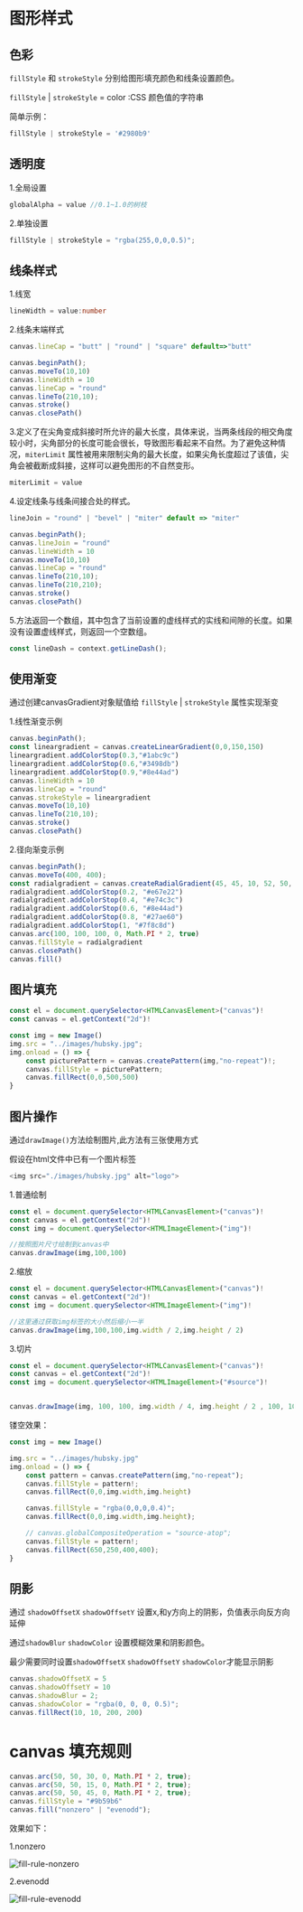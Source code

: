 # 图形样式



## 色彩

`fillStyle` 和 `strokeStyle` 分别给图形填充颜色和线条设置颜色。

`fillStyle` | `strokeStyle` = color :CSS 颜色值的字符串

简单示例：

```typescript
fillStyle | strokeStyle = '#2980b9'
```



## 透明度

1.全局设置

```typescript
globalAlpha = value //0.1~1.0的树枝
```

2.单独设置

```typescript
fillStyle | strokeStyle = "rgba(255,0,0,0.5)";
```



## 线条样式

1.线宽

```typescript
lineWidth = value:number
```

2.线条末端样式

```typescript
canvas.lineCap = "butt" | "round" | "square" default=>"butt"

canvas.beginPath();
canvas.moveTo(10,10)
canvas.lineWidth = 10
canvas.lineCap = "round"
canvas.lineTo(210,10);
canvas.stroke()
canvas.closePath()
```



3.定义了在尖角变成斜接时所允许的最大长度，具体来说，当两条线段的相交角度较小时，尖角部分的长度可能会很长，导致图形看起来不自然。为了避免这种情况，`miterLimit` 属性被用来限制尖角的最大长度，如果尖角长度超过了该值，尖角会被截断成斜接，这样可以避免图形的不自然变形。

```typescript
miterLimit = value
```

4.设定线条与线条间接合处的样式。

```typescript
lineJoin = "round" | "bevel" | "miter" default => "miter"

canvas.beginPath();
canvas.lineJoin = "round"
canvas.lineWidth = 10
canvas.moveTo(10,10)
canvas.lineCap = "round"
canvas.lineTo(210,10);
canvas.lineTo(210,210);
canvas.stroke()
canvas.closePath()
```

5.方法返回一个数组，其中包含了当前设置的虚线样式的实线和间隙的长度。如果没有设置虚线样式，则返回一个空数组。

```typescript
const lineDash = context.getLineDash();
```



## 使用渐变

通过创建canvasGradient对象赋值给 `fillStyle` | `strokeStyle` 属性实现渐变

1.线性渐变示例

```typescript
canvas.beginPath();
const lineargradient = canvas.createLinearGradient(0,0,150,150)
lineargradient.addColorStop(0.3,"#1abc9c")
lineargradient.addColorStop(0.6,"#3498db")
lineargradient.addColorStop(0.9,"#8e44ad")
canvas.lineWidth = 10
canvas.lineCap = "round"
canvas.strokeStyle = lineargradient
canvas.moveTo(10,10)
canvas.lineTo(210,10);
canvas.stroke()
canvas.closePath()
```

2.径向渐变示例

```typescript
canvas.beginPath();
canvas.moveTo(400, 400);
const radialgradient = canvas.createRadialGradient(45, 45, 10, 52, 50, 30);
radialgradient.addColorStop(0.2, "#e67e22")
radialgradient.addColorStop(0.4, "#e74c3c")
radialgradient.addColorStop(0.6, "#8e44ad")
radialgradient.addColorStop(0.8, "#27ae60")
radialgradient.addColorStop(1, "#7f8c8d")
canvas.arc(100, 100, 100, 0, Math.PI * 2, true)
canvas.fillStyle = radialgradient
canvas.closePath()
canvas.fill()
```



## 图片填充

```typescript
const el = document.querySelector<HTMLCanvasElement>("canvas")!
const canvas = el.getContext("2d")!

const img = new Image()
img.src = "../images/hubsky.jpg";
img.onload = () => {
    const picturePattern = canvas.createPattern(img,"no-repeat")!;
    canvas.fillStyle = picturePattern;
    canvas.fillRect(0,0,500,500)
}
```



## 图片操作

通过`drawImage()`方法绘制图片,此方法有三张使用方式

假设在html文件中已有一个图片标签

```typescript
<img src="./images/hubsky.jpg" alt="logo">
```

1.普通绘制

```typescript
const el = document.querySelector<HTMLCanvasElement>("canvas")!
const canvas = el.getContext("2d")!
const img = document.querySelector<HTMLImageElement>("img")!

//按照图片尺寸绘制到canvas中
canvas.drawImage(img,100,100)
```

2.缩放

```typescript
const el = document.querySelector<HTMLCanvasElement>("canvas")!
const canvas = el.getContext("2d")!
const img = document.querySelector<HTMLImageElement>("img")!

//这里通过获取img标签的大小然后缩小一半
canvas.drawImage(img,100,100,img.width / 2,img.height / 2)
```

3.切片

```typescript
const el = document.querySelector<HTMLCanvasElement>("canvas")!
const canvas = el.getContext("2d")!
const img = document.querySelector<HTMLImageElement>("#source")!


canvas.drawImage(img, 100, 100, img.width / 4, img.height / 2 , 100, 100, 600, 504)
```

镂空效果：

```typescript
const img = new Image()

img.src = "../images/hubsky.jpg"
img.onload = () => {
    const pattern = canvas.createPattern(img,"no-repeat");
    canvas.fillStyle = pattern!;
    canvas.fillRect(0,0,img.width,img.height)

    canvas.fillStyle = "rgba(0,0,0,0.4)";
    canvas.fillRect(0,0,img.width,img.height);

    // canvas.globalCompositeOperation = "source-atop";
    canvas.fillStyle = pattern!;
    canvas.fillRect(650,250,400,400);
}
```



## 阴影

通过 `shadowOffsetX` `shadowOffsetY` 设置x,和y方向上的阴影，负值表示向反方向延伸

通过`shadowBlur` `shadowColor` 设置模糊效果和阴影颜色。

最少需要同时设置`shadowOffsetX` `shadowOffsetY` `shadowColor`才能显示阴影

```typescript
canvas.shadowOffsetX = 5
canvas.shadowOffsetY = 10
canvas.shadowBlur = 2;
canvas.shadowColor = "rgba(0, 0, 0, 0.5)";
canvas.fillRect(10, 10, 200, 200)
```



# canvas 填充规则

```typescript
canvas.arc(50, 50, 30, 0, Math.PI * 2, true);
canvas.arc(50, 50, 15, 0, Math.PI * 2, true);
canvas.arc(50, 50, 45, 0, Math.PI * 2, true);
canvas.fillStyle = "#9b59b6"
canvas.fill("nonzero" | "evenodd");
```

效果如下：

1.nonzero

![fill-rule-nonzero](/Users/eddie/Documents/code/doc-hub-sky/docs/canvas/images/fill-rule-nonzero.png)

2.evenodd

![fill-rule-evenodd](/Users/eddie/Documents/code/doc-hub-sky/docs/canvas/images/fill-rule-evenodd.png)